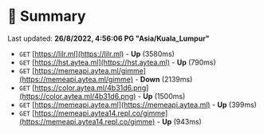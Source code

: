 # 📖 Summary
Last updated: **26/8/2022, 4:56:06 PG "Asia/Kuala_Lumpur"**

- `GET` [https://lilr.ml](https://lilr.ml) - **Up** (3580ms)
- `GET` [https://hst.aytea.ml](https://hst.aytea.ml) - **Up** (790ms)
- `GET` [https://memeapi.aytea.ml/gimme](https://memeapi.aytea.ml/gimme) - **Down** (2139ms)
- `GET` [https://color.aytea.ml/4b31d6.png](https://color.aytea.ml/4b31d6.png) - **Up** (1500ms)
- `GET` [https://memeapi.aytea.ml](https://memeapi.aytea.ml) - **Up** (399ms)
- `GET` [https://memeapi.aytea14.repl.co/gimme](https://memeapi.aytea14.repl.co/gimme) - **Up** (943ms)
